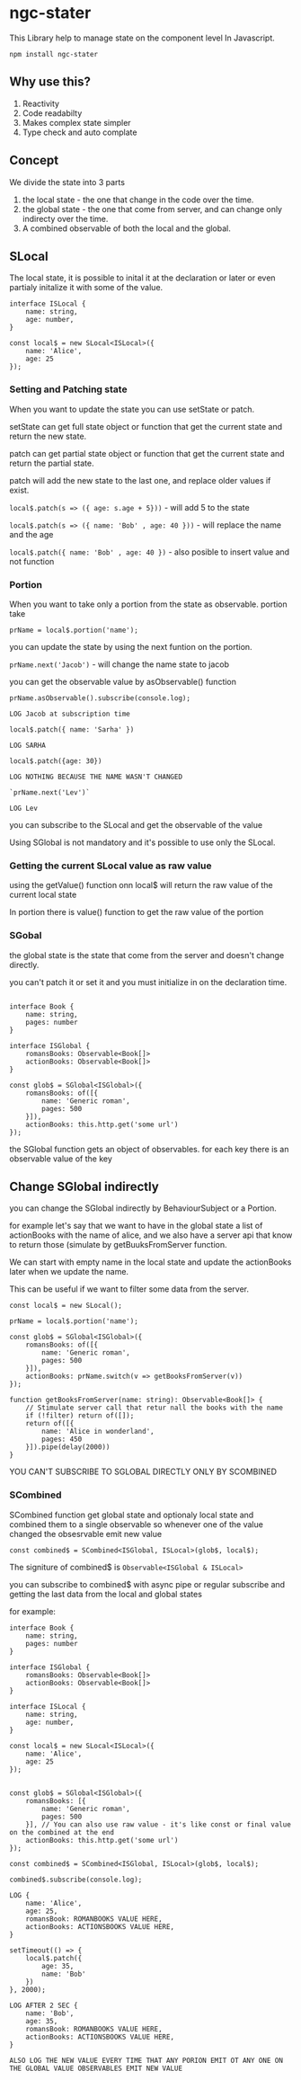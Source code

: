 # ngc-stater

This Library help to manage state on the component level In Javascript. 

`npm install ngc-stater`

## Why use this?
1. Reactivity
2. Code readabilty
3. Makes complex state simpler
4. Type check and auto complate

## Concept

We divide the state into 3 parts
1. the local state - the one that change in the code over the time.
2. the global state - the one that come from server, and can change only indirecty over the time.
3. A combined observable of both the local and the global.

## SLocal
The local state, it is possible to inital it at the declaration or later or even partialy initalize it with some of the value.

```
interface ISLocal {
    name: string,
    age: number,
}

const local$ = new SLocal<ISLocal>({
    name: 'Alice',
    age: 25
});
```

### Setting and Patching state

When you want to update the state you can use setState or patch.

setState can get full state object or function that get the current state and return the new state.

patch can get partial state object or function that get the current state and return the partial state.

patch will add the new state to the last one, and replace older values if exist.

`local$.patch(s => ({ age: s.age + 5}))` - will add 5 to the state

`local$.patch(s => ({ name: 'Bob' , age: 40 }))` - will replace the name and the age

`local$.patch({ name: 'Bob' , age: 40 })` - also posible to insert value and not function


### Portion

When you want to take only a portion from the state as observable.
portion take

`prName = local$.portion('name');`

you can update the state by using the next funtion on the portion.

`prName.next('Jacob')` - will change the name state to jacob

you can get the observable value by asObservable() function

```
prName.asObservable().subscribe(console.log);

LOG Jacob at subscription time

local$.patch({ name: 'Sarha' }) 

LOG SARHA

local$.patch({age: 30})

LOG NOTHING BECAUSE THE NAME WASN'T CHANGED

`prName.next('Lev')`

LOG Lev
```

you can subscribe to the SLocal and get the observable of the value

Using SGlobal is not mandatory and it's possible to use only the SLocal.

### Getting the current SLocal value as raw value

using the getValue() function onn local$ will return the raw value of the current local state

In portion there is value() function to get the raw value of the portion


### SGobal


the global state is the state that come from the server and doesn't change directly.

you can't patch it or set it and you must initialize in on the declaration time.

```

interface Book {
    name: string,
    pages: number
}

interface ISGlobal {
    romansBooks: Observable<Book[]>
    actionBooks: Observable<Book[]>
}

const glob$ = SGlobal<ISGlobal>({
    romansBooks: of([{
        name: 'Generic roman',
        pages: 500
    }]),
    actionBooks: this.http.get('some url')
});

```

the SGlobal function gets an object of observables.
for each key there is an observable value of the key

## Change SGlobal indirectly

you can change the SGlobal indirectly by BehaviourSubject or a Portion.

for example let's say that we want to have in the global state a list of actionBooks with the name of alice,
and we also have a server api that know to return those (simulate by getBuuksFromServer function.

We can start with empty name in the local state and update the actionBooks later when we update the name.

This can be useful if we want to filter some data from the server.

```
const local$ = new SLocal();

prName = local$.portion('name');

const glob$ = SGlobal<ISGlobal>({
    romansBooks: of([{
        name: 'Generic roman',
        pages: 500
    }]),
    actionBooks: prName.switch(v => getBooksFromServer(v))
});

function getBooksFromServer(name: string): Observable<Book[]> {
    // Stimulate server call that retur nall the books with the name
    if (!filter) return of([]);
    return of([{
        name: 'Alice in wonderland',
        pages: 450
    }]).pipe(delay(2000))
}

```

YOU CAN'T SUBSCRIBE TO SGLOBAL DIRECTLY ONLY BY SCOMBINED


### SCombined

SCombined function get global state and optionaly local state and combined them to a single observable so whenever one of the value changed the obsesrvable emit new value

`const combined$ = SCombined<ISGlobal, ISLocal>(glob$, local$);`

The signiture of combined$ is `Observable<ISGlobal & ISLocal>`

you can subscribe to combined$ with async pipe or regular subscribe and getting the last data from the local and global states


for example:

```
interface Book {
    name: string,
    pages: number
}

interface ISGlobal {
    romansBooks: Observable<Book[]>
    actionBooks: Observable<Book[]>
}

interface ISLocal {
    name: string,
    age: number,
}

const local$ = new SLocal<ISLocal>({
    name: 'Alice',
    age: 25
});


const glob$ = SGlobal<ISGlobal>({
    romansBooks: [{
        name: 'Generic roman',
        pages: 500
    }], // You can also use raw value - it's like const or final value on the combined at the end
    actionBooks: this.http.get('some url')
});

const combined$ = SCombined<ISGlobal, ISLocal>(glob$, local$);

combined$.subscribe(console.log);

LOG {
    name: 'Alice',
    age: 25,
    romansBook: ROMANBOOKS VALUE HERE,
    actionBooks: ACTIONSBOOKS VALUE HERE,
}

setTimeout(() => {
    local$.patch({
        age: 35,
        name: 'Bob'
    })
}, 2000);

LOG AFTER 2 SEC {
    name: 'Bob',
    age: 35,
    romansBook: ROMANBOOKS VALUE HERE,
    actionBooks: ACTIONSBOOKS VALUE HERE,
}

ALSO LOG THE NEW VALUE EVERY TIME THAT ANY PORION EMIT OT ANY ONE ON THE GLOBAL VALUE OBSERVABLES EMIT NEW VALUE
```
